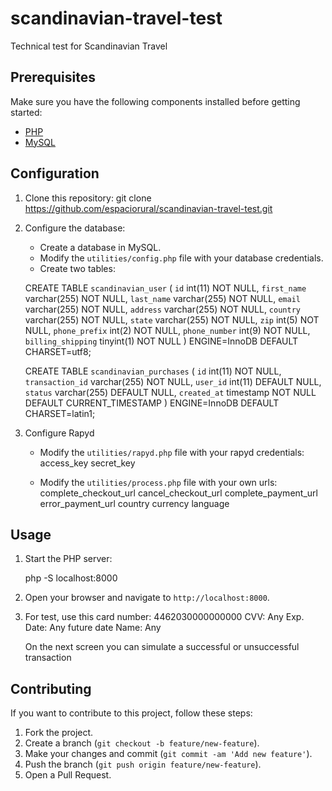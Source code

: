 # scandinavian-travel-test
Technical test for Scandinavian Travel
## Prerequisites

Make sure you have the following components installed before getting started:

- [PHP](https://www.php.net/)
- [MySQL](https://www.mysql.com/)

## Configuration

1. Clone this repository:
    git clone https://github.com/espaciorural/scandinavian-travel-test.git

2. Configure the database:

    - Create a database in MySQL.
    - Modify the `utilities/config.php` file with your database credentials.
    - Create two tables:

    CREATE TABLE `scandinavian_user` (
    `id` int(11) NOT NULL,
    `first_name` varchar(255) NOT NULL,
    `last_name` varchar(255) NOT NULL,
    `email` varchar(255) NOT NULL,
    `address` varchar(255) NOT NULL,
    `country` varchar(255) NOT NULL,
    `state` varchar(255) NOT NULL,
    `zip` int(5) NOT NULL,
    `phone_prefix` int(2) NOT NULL,
    `phone_number` int(9) NOT NULL,
    `billing_shipping` tinyint(1) NOT NULL
    ) ENGINE=InnoDB DEFAULT CHARSET=utf8;

    CREATE TABLE `scandinavian_purchases` (
    `id` int(11) NOT NULL,
    `transaction_id` varchar(255) NOT NULL,
    `user_id` int(11) DEFAULT NULL,
    `status` varchar(255) DEFAULT NULL,
    `created_at` timestamp NOT NULL DEFAULT CURRENT_TIMESTAMP
    ) ENGINE=InnoDB DEFAULT CHARSET=latin1;


3. Configure Rapyd
    - Modify the `utilities/rapyd.php` file with your rapyd credentials:
        access_key
        secret_key

    - Modify the `utilities/process.php` file with your own urls:
        complete_checkout_url
        cancel_checkout_url
        complete_payment_url
        error_payment_url
        country
        currency
        language


## Usage

1. Start the PHP server:

    php -S localhost:8000

2. Open your browser and navigate to `http://localhost:8000`.

3. For test, use this card number: 
    4462030000000000
    CVV: Any
    Exp. Date: Any future date
    Name: Any

    On the next screen you can simulate a successful or unsuccessful transaction

## Contributing

If you want to contribute to this project, follow these steps:

1. Fork the project.
2. Create a branch (`git checkout -b feature/new-feature`).
3. Make your changes and commit (`git commit -am 'Add new feature'`).
4. Push the branch (`git push origin feature/new-feature`).
5. Open a Pull Request.
